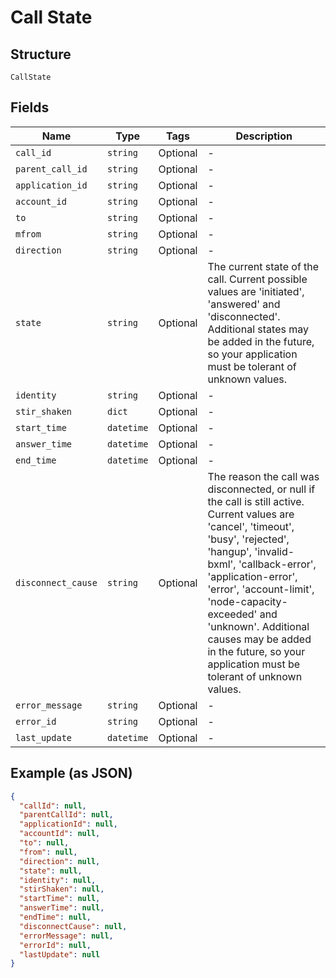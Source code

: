 
# Call State

## Structure

`CallState`

## Fields

| Name | Type | Tags | Description |
|  --- | --- | --- | --- |
| `call_id` | `string` | Optional | - |
| `parent_call_id` | `string` | Optional | - |
| `application_id` | `string` | Optional | - |
| `account_id` | `string` | Optional | - |
| `to` | `string` | Optional | - |
| `mfrom` | `string` | Optional | - |
| `direction` | `string` | Optional | - |
| `state` | `string` | Optional | The current state of the call. Current possible values are 'initiated', 'answered' and 'disconnected'. Additional states may be added in the future, so your application must be tolerant of unknown values. |
| `identity` | `string` | Optional | - |
| `stir_shaken` | `dict` | Optional | - |
| `start_time` | `datetime` | Optional | - |
| `answer_time` | `datetime` | Optional | - |
| `end_time` | `datetime` | Optional | - |
| `disconnect_cause` | `string` | Optional | The reason the call was disconnected, or null if the call is still active. Current values are 'cancel', 'timeout', 'busy', 'rejected', 'hangup', 'invalid-bxml', 'callback-error', 'application-error', 'error', 'account-limit', 'node-capacity-exceeded' and 'unknown'. Additional causes may be added in the future, so your application must be tolerant of unknown values. |
| `error_message` | `string` | Optional | - |
| `error_id` | `string` | Optional | - |
| `last_update` | `datetime` | Optional | - |

## Example (as JSON)

```json
{
  "callId": null,
  "parentCallId": null,
  "applicationId": null,
  "accountId": null,
  "to": null,
  "from": null,
  "direction": null,
  "state": null,
  "identity": null,
  "stirShaken": null,
  "startTime": null,
  "answerTime": null,
  "endTime": null,
  "disconnectCause": null,
  "errorMessage": null,
  "errorId": null,
  "lastUpdate": null
}
```

